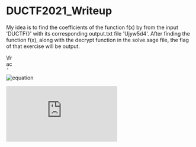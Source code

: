 # DUCTF2021_Writeup

My idea is to find the coefficients of the function f(x) by from the input 'DUCTF{}' with its corresponding output.txt file 'Ujyw5d4'. After finding the function f(x), along with the decrypt function in the solve.sage file, the flag of that exercise will be output.


<img src="http://www.sciweavers.org/tex2img.php?eq=%20%5Cfrac%7Ba%7D%7Bb%7D%20&bc=White&fc=Black&im=jpg&fs=12&ff=arev&edit=0" align="center" border="0" alt=" \frac{a}{b} " width="17" height="40" />

![equation]([img]http://www.sciweavers.org/tex2img.php?eq=%20%5Cfrac%7Ba%7D%7Bb%7D%20&bc=White&fc=Black&im=jpg&fs=12&ff=arev&edit=0[/img])

![equation](http://www.sciweavers.org/tex2img.php?eq=%20%5Cfrac%7Ba%7D%7Bb%7D%20&bc=White&fc=Black&im=jpg&fs=12&ff=arev&edit=0)

